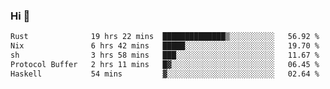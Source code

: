 ### Hi 👋

<!--START_SECTION:waka-->

```txt
Rust              19 hrs 22 mins  ██████████████▒░░░░░░░░░░   56.92 %
Nix               6 hrs 42 mins   █████░░░░░░░░░░░░░░░░░░░░   19.70 %
sh                3 hrs 58 mins   ███░░░░░░░░░░░░░░░░░░░░░░   11.67 %
Protocol Buffer   2 hrs 11 mins   █▓░░░░░░░░░░░░░░░░░░░░░░░   06.45 %
Haskell           54 mins         ▓░░░░░░░░░░░░░░░░░░░░░░░░   02.64 %
```

<!--END_SECTION:waka-->
